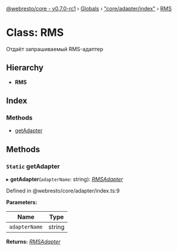 [@webresto/core - v0.7.0-rc1](../README.md) › [Globals](../globals.md) › ["core/adapter/index"](../modules/_core_adapter_index_.md) › [RMS](_core_adapter_index_.rms.md)

# Class: RMS

Отдаёт запрашиваемый RMS-адаптер

## Hierarchy

* **RMS**

## Index

### Methods

* [getAdapter](_core_adapter_index_.rms.md#static-getadapter)

## Methods

### `Static` getAdapter

▸ **getAdapter**(`adapterName`: string): *[RMSAdapter](_core_adapter_rms_rmsadapter_.rmsadapter.md)*

Defined in @webresto/core/adapter/index.ts:9

**Parameters:**

Name | Type |
------ | ------ |
`adapterName` | string |

**Returns:** *[RMSAdapter](_core_adapter_rms_rmsadapter_.rmsadapter.md)*
